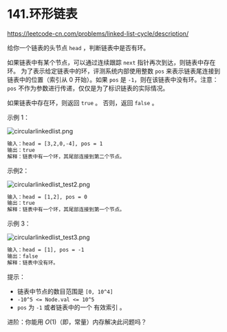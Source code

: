 # 141.环形链表

<https://leetcode-cn.com/problems/linked-list-cycle/description/>

给你一个链表的头节点 `head` ，判断链表中是否有环。

如果链表中有某个节点，可以通过连续跟踪 `next` 指针再次到达，则链表中存在环。 为了表示给定链表中的环，评测系统内部使用整数 `pos` 来表示链表尾连接到链表中的位置（索引从 0 开始）。如果 `pos` 是 `-1`，则在该链表中没有环。注意：`pos` 不作为参数进行传递，仅仅是为了标识链表的实际情况。

如果链表中存在环，则返回 `true` 。 否则，返回 `false` 。

示例 1：

![circularlinkedlist.png](https://assets.leetcode-cn.com/aliyun-lc-upload/uploads/2018/12/07/circularlinkedlist.png)

```txt
输入：head = [3,2,0,-4], pos = 1
输出：true
解释：链表中有一个环，其尾部连接到第二个节点。
```

示例2：

![circularlinkedlist_test2.png](https://assets.leetcode-cn.com/aliyun-lc-upload/uploads/2018/12/07/circularlinkedlist_test2.png)

```txt
输入：head = [1,2], pos = 0
输出：true
解释：链表中有一个环，其尾部连接到第一个节点。
```

示例 3：

![circularlinkedlist_test3.png](https://assets.leetcode-cn.com/aliyun-lc-upload/uploads/2018/12/07/circularlinkedlist_test3.png)

```txt
输入：head = [1], pos = -1
输出：false
解释：链表中没有环。
```

提示：

- 链表中节点的数目范围是 `[0, 10^4]`
- `-10^5 <= Node.val <= 10^5`
- `pos` 为 `-1` 或者链表中的一个 有效索引 。

进阶：你能用 $O(1)$（即，常量）内存解决此问题吗？
